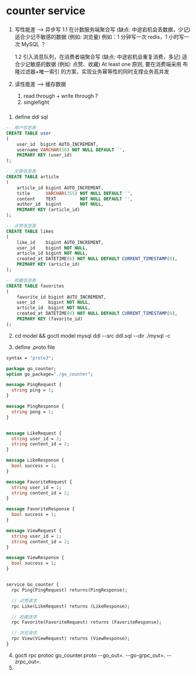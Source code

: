 # counter service


### 
1. 写性能差 --> 异步写
    1.1 在计数服务端聚合写  (缺点: 中途宕机会丢数据，少记)
        适合少记不敏感的数据 (例如: 浏览量) 
        例如：1 分钟写一次 redis，1 小时写一次 MySQL ？

    1.2 引入消息队列，在消费者端聚合写  (缺点: 中途宕机会重复消费，多记)
        适合少记敏感的数据 (例如: 点赞、收藏)
        At least one 原则, 要在消费端采用 布隆过滤器+唯一索引 的方案，实现业务幂等性的同时支撑业务高并发

2. 读性能差 --> 缓存数据
    
      1. read through + write through ?
      2. singlefight 

    
### 
1. define ddl sql
```sql
-- 用户信息表
CREATE TABLE user
(
    user_id  bigint AUTO_INCREMENT,
    username VARCHAR(50) NOT NULL DEFAULT '',
    PRIMARY KEY (user_id)
);

-- 文章信息表
CREATE TABLE article
(
    article_id bigint AUTO_INCREMENT,
    title      VARCHAR(255) NOT NULL DEFAULT '',
    content    TEXT         NOT NULL DEFAULT '',
    author_id  bigint       NOT NULL,
    PRIMARY KEY (article_id)
);

-- 点赞信息表
CREATE TABLE likes
(
    like_id    bigint AUTO_INCREMENT,
    user_id    bigint NOT NULL,
    article_id bigint NOT NULL,
    created_at DATETIME(6) NOT NULL DEFAULT CURRENT_TIMESTAMP(6),
    PRIMARY KEY (article_id)
);

-- 收藏信息表
CREATE TABLE favorites
(
    favorite_id bigint AUTO_INCREMENT,
    user_id     bigint NOT NULL,
    article_id  bigint NOT NULL,
    created_at DATETIME(6) NOT NULL DEFAULT CURRENT_TIMESTAMP(6),
    PRIMARY KEY (favorite_id)
);
```
2. cd model && goctl model mysql ddl --src ddl.sql --dir ./mysql -c

3. define .proto file
```protobuf
syntax = "proto3";

package go_counter;
option go_package="./go_counter";

message PingRequest {
  string ping = 1;
}

message PingResponse {
  string pong = 1;
}


message LikeRequest {
  string user_id = 1;
  string content_id = 2;
}

message LikeResponse {
  bool success = 1;
}

message FavoriteRequest {
  string user_id = 1;
  string content_id = 2;
}

message FavoriteResponse {
  bool success = 1;
}

message ViewRequest {
  string user_id = 1;
  string content_id = 2;
}

message ViewResponse {
  bool success = 1;
}


service Go_counter {
  rpc Ping(PingRequest) returns(PingResponse);

  // 点赞请求
  rpc Like(LikeRequest) returns (LikeResponse);

  // 收藏请求
  rpc Favorite(FavoriteRequest) returns (FavoriteResponse);

  // 浏览请求
  rpc View(ViewRequest) returns (ViewResponse);
}
```
4. goctl rpc protoc go_counter.proto --go_out=. --go-grpc_out=. --zrpc_out=.
5. 